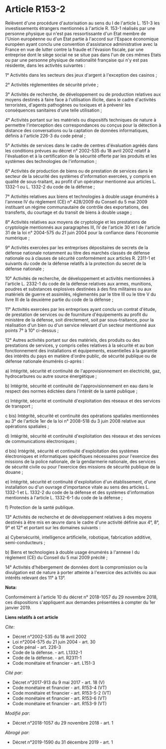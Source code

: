 # Article R153-2

Relèvent d'une procédure d'autorisation au sens du I de l'article L. 151-3 les investissements étrangers mentionnés à
l'article R. 153-1 réalisés par une personne physique qui n'est pas ressortissante d'un Etat membre de l'Union européenne ou
d'un Etat partie à l'accord sur l'Espace économique européen ayant conclu une convention d'assistance administrative avec la
France en vue de lutter contre la fraude et l'évasion fiscale, par une entreprise dont le siège social ne se situe pas dans
l'un de ces mêmes Etats ou par une personne physique de nationalité française qui n'y est pas résidente, dans les activités
suivantes :

1° Activités dans les secteurs des jeux d'argent à l'exception des casinos ;

2° Activités réglementées de sécurité privée ;

3° Activités de recherche, de développement ou de production relatives aux moyens destinés à faire face à l'utilisation
illicite, dans le cadre d'activités terroristes, d'agents pathogènes ou toxiques et à prévenir les conséquences sanitaires
d'une telle utilisation ;

4° Activités portant sur les matériels ou dispositifs techniques de nature à permettre l'interception des correspondances ou
conçus pour la détection à distance des conversations ou la captation de données informatiques, définis à l'article 226-3 du
code pénal ;

5° Activités de services dans le cadre de centres d'évaluation agréés dans les conditions prévues au décret n° 2002-535 du 18
avril 2002 relatif à l'évaluation et à la certification de la sécurité offerte par les produits et les systèmes des
technologies de l'information ;

6° Activités de production de biens ou de prestation de services dans le secteur de la sécurité des systèmes d'information
exercées, y compris en qualité de sous-traitant, au profit d'un opérateur mentionné aux articles L. 1332-1 ou L. 1332-2 du
code de la défense ;

7° Activités relatives aux biens et technologies à double usage énumérés à l'annexe IV du règlement (CE) n° 428/2009 du
Conseil du 5 mai 2009 instituant un régime communautaire de contrôle des exportations, des transferts, du courtage et du
transit de biens à double usage ;

8° Activités relatives aux moyens de cryptologie et les prestations de cryptologie mentionnés aux paragraphes III, IV de
l'article 30 et I de l'article 31 de la loi n° 2004-575 du 21 juin 2004 pour la confiance dans l'économie numérique ;

9° Activités exercées par les entreprises dépositaires de secrets de la défense nationale notamment au titre des marchés
classés de défense nationale ou à clauses de sécurité conformément aux articles R. 2311-1 et suivants du code de la défense
relatifs à la protection du secret de la défense nationale ;

10° Activités de recherche, de développement et activités mentionnées à l'article L. 2332-1 du code de la défense relatives
aux armes, munitions, poudres et substances explosives destinées à des fins militaires ou aux matériels de guerre et
assimilés, réglementés par le titre III ou le titre V du livre III de la deuxième partie du code de la défense ;

11° Activités exercées par les entreprises ayant conclu un contrat d'étude, de prestation de services ou de fourniture
d'équipements au profit du ministère de la défense, soit directement, soit par sous-traitance, pour la réalisation d'un bien
ou d'un service relevant d'un secteur mentionné aux points 7° à 10° ci-dessus ;

12° Autres activités portant sur des matériels, des produits ou des prestations de services, y compris celles relatives à la
sécurité et au bon fonctionnement des installations et équipements, essentielles à la garantie des intérêts du pays en
matière d'ordre public, de sécurité publique ou de défense nationale énumérés ci-après :

a) Intégrité, sécurité et continuité de l'approvisionnement en électricité, gaz, hydrocarbures ou autre source énergétique ;

b) Intégrité, sécurité et continuité de l'approvisionnement en eau dans le respect des normes édictées dans l'intérêt de la
santé publique ;

c) Intégrité, sécurité et continuité d'exploitation des réseaux et des services de transport ;

c bis) Intégrité, sécurité et continuité des opérations spatiales mentionnées au 3° de l'article 1er de la loi n° 2008-518 du
3 juin 2008 relative aux opérations spatiales ;

d) Intégrité, sécurité et continuité d'exploitation des réseaux et des services de communications électroniques ;

d bis) Intégrité, sécurité et continuité d'exploitation des systèmes électroniques et informatiques spécifiques nécessaires
pour l'exercice des missions de la police nationale, de la gendarmerie nationale, des services de sécurité civile ou pour
l'exercice des missions de sécurité publique de la douane ;

e) Intégrité, sécurité et continuité d'exploitation d'un établissement, d'une installation ou d'un ouvrage d'importance
vitale au sens des articles L. 1332-1 et L. 1332-2 du code de la défense et des systèmes d'information mentionnés à l'article
L. 1332-6-1 du code de la défense ;

f) Protection de la santé publique.

13° Activités de recherche et de développement relatives à des moyens destinés à être mis en œuvre dans le cadre d'une
activité définie aux 4°, 8°, 9° et 12° et portant sur les domaines suivants :

a) Cybersécurité, intelligence artificielle, robotique, fabrication additive, semi-conducteurs ;

b) Biens et technologies à double usage énumérés à l'annexe I du règlement (CE) du Conseil du 5 mai 2009 précité ;

14° Activités d'hébergement de données dont la compromission ou la divulgation est de nature à porter atteinte à l'exercice
des activités ou aux intérêts relevant des 11° à 13°.

**Nota:**

Conformément à l'article 10 du décret n° 2018-1057 du 29 novembre 2018, ces dispositions s'appliquent aux demandes présentées
à compter du 1er janvier 2019.

**Liens relatifs à cet article**

_Cite_:

  - Décret n°2002-535 du 18 avril 2002
  - Loi n°2004-575 du 21 juin 2004 - art. 30
  - Code pénal - art. 226-3
  - Code de la défense. - art. L1332-1
  - Code de la défense. - art. R2311-1
  - Code monétaire et financier - art. L151-3

_Cité par_:

  - Décret n°2017-913 du 9 mai 2017 - art. 18 (V)
  - Code monétaire et financier - art. R153-4 (VT)
  - Code monétaire et financier - art. R153-5-2 (VT)
  - Code monétaire et financier - art. R153-6 (VT)
  - Code monétaire et financier - art. R153-9 (VT)

_Modifié par_:

  - Décret n°2018-1057 du 29 novembre 2018 - art. 1

_Abrogé par_:

  - Décret n°2019-1590 du 31 décembre 2019 - art. 1
